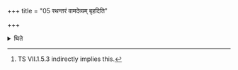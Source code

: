 +++
title = "05 रथन्तरं वामदेव्यम् बृहदिति"

+++

<details><summary>थिते</summary>

5. Rathantara, Vāmdeva, and Br̥hat should be the Sāmans respectively on these three days to be used as the first Pr̥ṣṭhastotra.[^1]  

[^1]: TS VII.1.5.3 indirectly implies this.  
</details>
